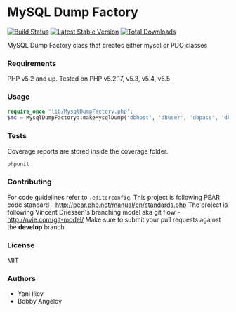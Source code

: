 # MySQL Dump Factory

[![Build Status](https://travis-ci.org/yani-/mysqldump-factory.png?branch=master)](https://travis-ci.org/yani-/mysqldump-factory)
[![Latest Stable Version](https://poser.pugx.org/mysqldump-factory/mysqldump-factory/v/stable.png)](https://packagist.org/packages/mysqldump-factory/mysqldump-factory)
[![Total Downloads](https://poser.pugx.org/mysqldump-factory/mysqldump-factory/downloads.png)](https://packagist.org/packages/mysqldump-factory/mysqldump-factory)

MySQL Dump Factory class that creates either mysql or PDO classes

### Requirements
PHP v5.2 and up. Tested on PHP v5.2.17, v5.3, v5.4, v5.5

### Usage
```php
require_once 'lib/MysqlDumpFactory.php';
$mc = MysqlDumpFactory::makeMysqlDump('dbhost', 'dbuser', 'dbpass', 'dbname', class_exists('PDO'));
```

### Tests
Coverage reports are stored inside the coverage folder.
```bash
phpunit
```

### Contributing
For code guidelines refer to `.editorconfig`. This project is following PEAR code standard - http://pear.php.net/manual/en/standards.php
The project is following Vincent Driessen's branching model aka git flow - http://nvie.com/git-model/
Make sure to submit your pull requests against the **develop** branch

### License
MIT

### Authors
* Yani Iliev
* Bobby Angelov
